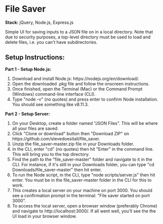 <h1><b>File Saver</b></h1>
<p><b>Stack:</b> jQuery, Node.js, Express.js</p>
<p>Simple UI for saving inputs to a JSON file on in a local directory. Note that due to security purposes, a top-level directory must be used to load and delete files, i.e. you can't have subdirectories.</p>
<h2><b>Setup Instructions:</b></h2>
<p><b>Part 1 - Setup Node.js:</b></p>
<ol>
    <li>Download and install Node.js: https://nodejs.org/en/download/.</li>
    <li>Open the downloaded .pkg file and follow the onscreen instructions.</li>
    <li>Once finished, open the Terminal (Mac) or the Command Prompt (Windows)  command-line interface (CLI).</li>
    <li>Type "node -v" (no quotes) and press enter to confirm Node installation. You should see something like v8.11.3.</li>
</ol>
<p><b>Part 2 - Setup Server:</b></p>
<ol>
    <li>On your Desktop, create a folder named "JSON Files". This will be where all your files are saved.</li>
    <li>Click "Clone or download" button then "Download ZIP" on https://github.com/stevedoesitall/file_saver.</li>
    <li>Unzip the file_saver-master.zip file in your Downloads folder.</li>
    <li>In the CLI, enter "cd" (no quotes) then hit "Enter" in the command line. This will bring you to the top directory.</li>
    <li>Find the path to the "file_saver-master" folder and navigate to it in the CLI. For instance, if it's still in your Downloads folder, you can type "cd Downloads/file_saver-master" then hit enter.</li>
    <li>To run the Node script, in the CLI, type "node scripts/server.js" then hit enter. You must be in the file_saver-master folder in the CLI for this to work.</li>
    <li>This creates a local server on your machine on port 3000. You should see a confirmation prompt in the terminal: "File saver started on port 3000".</li>
    <li>To access the local server, open a browser window (preferably Chrome) and navigate to http://localhost:3000/. If all went well, you'll see the the UI load in your browser window.</li>